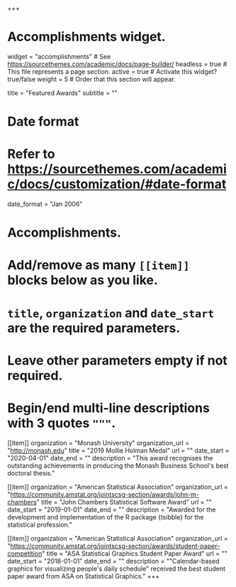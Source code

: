 +++
# Accomplishments widget.
widget = "accomplishments"  # See https://sourcethemes.com/academic/docs/page-builder/
headless = true  # This file represents a page section.
active = true  # Activate this widget? true/false
weight = 5  # Order that this section will appear.

title = "Featured Awards"
subtitle = ""

# Date format
#   Refer to https://sourcethemes.com/academic/docs/customization/#date-format
date_format = "Jan 2006"

# Accomplishments.
#   Add/remove as many `[[item]]` blocks below as you like.
#   `title`, `organization` and `date_start` are the required parameters.
#   Leave other parameters empty if not required.
#   Begin/end multi-line descriptions with 3 quotes `"""`.

[[item]]
  organization = "Monash University"
  organization_url = "http://monash.edu"
  title = "2019 Mollie Holman Medal"
  url = ""
  date_start = "2020-04-01"
  date_end = ""
  description = "This award recognises the outstanding achievements in producing the Monash Business School's best doctoral thesis."

[[item]]
  organization = "American Statistical Association"
  organization_url = "https://community.amstat.org/jointscsg-section/awards/john-m-chambers"
  title = "John Chambers Statistical Software Award"
  url = ""
  date_start = "2019-01-01"
  date_end = ""
  description = "Awarded for the development and implementation of the R package {tsibble} for the statistical profession."
  
[[item]]
  organization = "American Statistical Association"
  organization_url = "https://community.amstat.org/jointscsg-section/awards/student-paper-competition"
  title = "ASA Statistical Graphics Student Paper Award"
  url = ""
  date_start = "2018-01-01"
  date_end = ""
  description = "\"Calendar-based graphics for visualizing people's daily schedule\" received the best student paper award from ASA on Statistical Graphics."
+++
